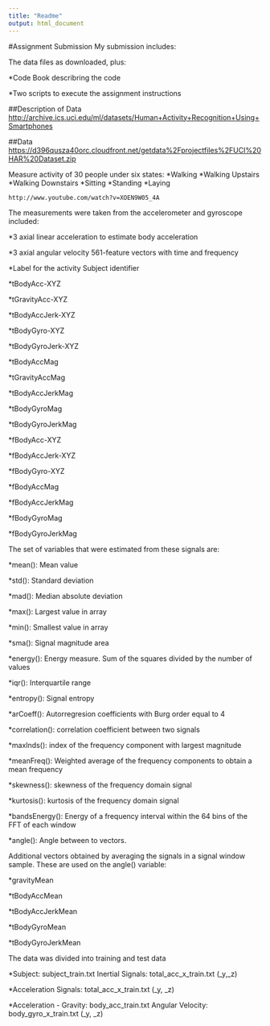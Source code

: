 ```yaml
---
title: "Readme"
output: html_document
---
```

#Assignment Submission
My submission includes:

The data files as downloaded, plus:


  *Code Book describring the code
  
  *Two scripts to execute the assignment instructions
  

##Description of Data
	http://archive.ics.uci.edu/ml/datasets/Human+Activity+Recognition+Using+Smartphones

##Data
	https://d396qusza40orc.cloudfront.net/getdata%2Fprojectfiles%2FUCI%20HAR%20Dataset.zip

Measure activity of 30 people under six states: 
	*Walking
	*Walking Upstairs 
	*Walking Downstairs 
	*Sitting
	*Standing 
	*Laying

	http://www.youtube.com/watch?v=XOEN9W05_4A


The measurements were taken from the accelerometer and gyroscope included:

  *3 axial linear acceleration to estimate body acceleration
  
  *3 axial angular velocity 561-feature vectors with time and frequency
	
  *Label for the activity Subject identifier

  *tBodyAcc-XYZ

  *tGravityAcc-XYZ

  *tBodyAccJerk-XYZ

  *tBodyGyro-XYZ

  *tBodyGyroJerk-XYZ

  *tBodyAccMag

  *tGravityAccMag

  *tBodyAccJerkMag

  *tBodyGyroMag

  *tBodyGyroJerkMag

  *fBodyAcc-XYZ

  *fBodyAccJerk-XYZ

  *fBodyGyro-XYZ

  *fBodyAccMag

  *fBodyAccJerkMag

  *fBodyGyroMag

  *fBodyGyroJerkMag



The set of variables that were estimated from these signals are: 

  *mean(): Mean value

  *std(): Standard deviation

  *mad(): Median absolute deviation 

  *max(): Largest value in array

  *min(): Smallest value in array

  *sma(): Signal magnitude area

  *energy(): Energy measure. Sum of the squares divided by the number of values

  *iqr(): Interquartile range 

  *entropy(): Signal entropy

  *arCoeff(): Autorregresion coefficients with Burg order equal to 4

  *correlation(): correlation coefficient between two signals

  *maxInds(): index of the frequency component with largest magnitude

  *meanFreq(): Weighted average of the frequency components to obtain a mean frequency

  *skewness(): skewness of the frequency domain signal 

  *kurtosis(): kurtosis of the frequency domain signal 

  *bandsEnergy(): Energy of a frequency interval within the 64 bins of the FFT of each window

  *angle(): Angle between to vectors.


Additional vectors obtained by averaging the signals in a signal window sample. These are used on the angle() variable:

  *gravityMean

  *tBodyAccMean

  *tBodyAccJerkMean

  *tBodyGyroMean

  *tBodyGyroJerkMean



The data was divided into training and test data

  *Subject: subject_train.txt Inertial Signals: total_acc_x_train.txt (_y,_z)
  
  *Acceleration Signals: total_acc_x_train.txt  (_y, _z)
  
  *Acceleration - Gravity: body_acc_train.txt Angular Velocity: body_gyro_x_train.txt  (_y, _z)
  

